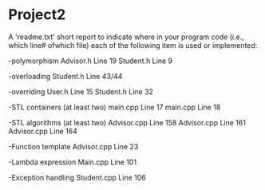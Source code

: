 # Project2

A 'readme.txt' short report to indicate where in your program code (i.e., which line# ofwhich file) each of the following item is used or implemented:

-polymorphism
Advisor.h Line 19
Student.h Line 9

-overloading
Student.h Line 43/44

-overriding
User.h Line 15
Student.h Line 32

-STL containers (at least two)
main.cpp Line 17
main.cpp Line 18

-STL algorithms (at least two)
Advisor.cpp Line 158
Advisor.cpp Line 161
Advisor.cpp Line 164

-Function template 
Advisor.cpp Line 23

-Lambda expression 
Main.cpp Line 101

-Exception handling 
Student.cpp Line 106
